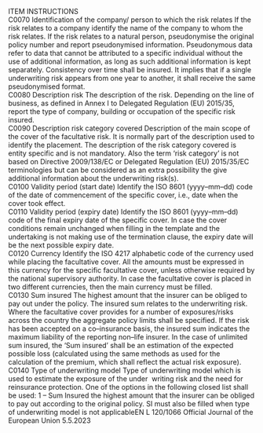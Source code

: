  
ITEM  INSTRUCTIONS  
C0070  Identification of the company/ 
person to which the risk 
relates  If the risk relates to a company identify the name of the company to whom the 
risk relates. 
If the risk relates to a natural person, pseudonymise the original policy number 
and report pseudonymised information. Pseudonymous data refer to data that 
cannot be attributed to a specific individual without the use of additional 
information, as long as such additional information is kept separately. Consistency 
over time shall be insured. It implies that if a single underwriting risk appears 
from one year to another, it shall receive the same pseudonymised format.  
C0080  Description risk  The description of the risk. Depending on the line of business, as defined in 
Annex I to Delegated Regulation (EU) 2015/35, report the type of company, 
building or occupation of the specific risk insured.  
C0090  Description risk category 
covered  Description of the main scope of the cover of the facultative risk. It is normally 
part of the description used to identify the placement. 
The description of the risk category covered is entity specific and is not 
mandatory. Also the term ‘risk category’ is not based on Directive 2009/138/EC 
or Delegated Regulation (EU) 2015/35/EC terminologies but can be considered as 
an extra possibility the give additional information about the underwriting risk(s).  
C0100  Validity period (start date)  Identify the ISO 8601 (yyyy–mm–dd) code of the date of commencement of the 
specific cover, i.e., date when the cover took effect.  
C0110  Validity period (expiry date)  Identify the ISO 8601 (yyyy–mm–dd) code of the final expiry date of the specific 
cover. 
In case the cover conditions remain unchanged when filling in the template and 
the undertaking is not making use of the termination clause, the expiry date will 
be the next possible expiry date.  
C0120  Currency  Identify the ISO 4217 alphabetic code of the currency used while placing the 
facultative cover. All the amounts must be expressed in this currency for the 
specific facultative cover, unless otherwise required by the national supervisory 
authority. In case the facultative cover is placed in two different currencies, then 
the main currency must be filled.  
C0130  Sum insured  The highest amount that the insurer can be obliged to pay out under the policy. 
The insured sum relates to the underwriting risk. Where the facultative cover 
provides for a number of exposures/risks across the country the aggregate 
policy limits shall be specified. If the risk has been accepted on a co–insurance 
basis, the insured sum indicates the maximum liability of the reporting non–life 
insurer. 
In the case of unlimited sum insured, the ‘Sum insured’ shall be an estimation of 
the expected possible loss (calculated using the same methods as used for the 
calculation of the premium, which shall reflect the actual risk exposure).  
C0140  Type of underwriting model  Type of underwriting model which is used to estimate the exposure of the under ­
writing risk and the need for reinsurance protection. One of the options in the 
following closed list shall be used: 
1 – Sum Insured 
the highest amount that the insurer can be obliged to pay out according to the 
original policy. SI must also be filled when type of underwriting model is not 
applicableEN  L 120/1066 Official Journal of the European Union 5.5.2023